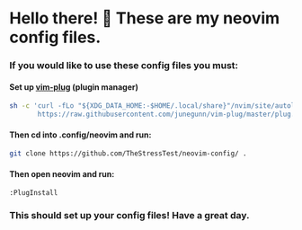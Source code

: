 # Hello there! 👋 These are my neovim config files.

### If you would like to use these config files you must:

#### Set up [vim-plug](https://github.com/junegunn/vim-plug) (plugin manager)
```sh
sh -c 'curl -fLo "${XDG_DATA_HOME:-$HOME/.local/share}"/nvim/site/autoload/plug.vim --create-dirs \
       https://raw.githubusercontent.com/junegunn/vim-plug/master/plug.vim'
```
#### Then cd into .config/neovim and run:

```sh
git clone https://github.com/TheStressTest/neovim-config/ .
```
#### Then open neovim and run:
```vim
:PlugInstall
```

### This should set up your config files! Have a great day.

